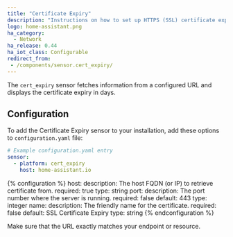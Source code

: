 ```yaml
---
title: "Certificate Expiry"
description: "Instructions on how to set up HTTPS (SSL) certificate expiry sensors within Home Assistant."
logo: home-assistant.png
ha_category:
  - Network
ha_release: 0.44
ha_iot_class: Configurable
redirect_from:
 - /components/sensor.cert_expiry/
---
```


The `cert_expiry` sensor fetches information from a configured URL and displays the certificate expiry in days.

## Configuration

To add the Certificate Expiry sensor to your installation, add these options to `configuration.yaml` file:

```yaml
# Example configuration.yaml entry
sensor:
  - platform: cert_expiry
    host: home-assistant.io
```

{% configuration %}
host:
  description: The host FQDN (or IP) to retrieve certificate from.
  required: true
  type: string
port:
  description: The port number where the server is running.
  required: false
  default: 443
  type: integer
name:
  description: The friendly name for the certificate.
  required: false
  default: SSL Certificate Expiry
  type: string
{% endconfiguration %}

<p class='note warning'>
Make sure that the URL exactly matches your endpoint or resource.
</p>
